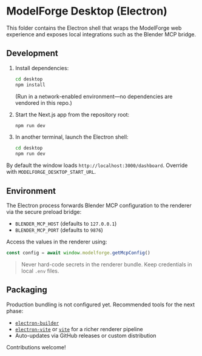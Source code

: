 # ModelForge Desktop (Electron)

This folder contains the Electron shell that wraps the ModelForge web experience and exposes local integrations such as the Blender MCP bridge.

## Development

1. Install dependencies:
   ```bash
   cd desktop
   npm install
   ```
   (Run in a network-enabled environment—no dependencies are vendored in this repo.)

2. Start the Next.js app from the repository root:
   ```bash
   npm run dev
   ```

3. In another terminal, launch the Electron shell:
   ```bash
   cd desktop
   npm run dev
   ```

By default the window loads `http://localhost:3000/dashboard`. Override with `MODELFORGE_DESKTOP_START_URL`.

## Environment

The Electron process forwards Blender MCP configuration to the renderer via the secure preload bridge:

- `BLENDER_MCP_HOST` (defaults to `127.0.0.1`)
- `BLENDER_MCP_PORT` (defaults to `9876`)

Access the values in the renderer using:

```ts
const config = await window.modelforge.getMcpConfig()
```

> Never hard-code secrets in the renderer bundle. Keep credentials in local `.env` files.

## Packaging

Production bundling is not configured yet. Recommended tools for the next phase:

- [`electron-builder`](https://www.electron.build/)
- [`electron-vite`](https://electron-vite.org/) or [`vite`](https://vitejs.dev/) for a richer renderer pipeline
- Auto-updates via GitHub releases or custom distribution

Contributions welcome!
